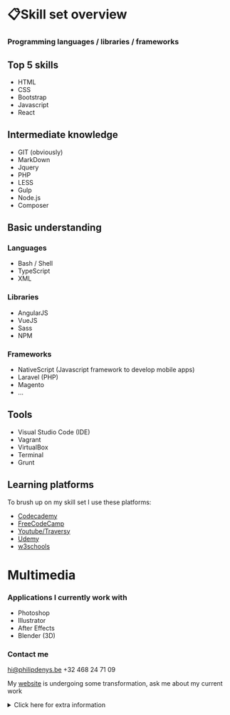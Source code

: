 # 📋Skill set overview
### Programming languages / libraries / frameworks

## Top 5 skills
- HTML
- CSS
- Bootstrap
- Javascript
- React

## Intermediate knowledge
- GIT (obviously)
- MarkDown
- Jquery
- PHP 
- LESS
- Gulp
- Node.js
- Composer

## Basic understanding
### Languages
- Bash / Shell
- TypeScript
- XML

### Libraries
- AngularJS
- VueJS
- Sass
- NPM

### Frameworks
- NativeScript (Javascript framework to develop mobile apps)
- Laravel (PHP)
- Magento
- ...

## Tools
- Visual Studio Code (IDE)
- Vagrant
- VirtualBox
- Terminal
- Grunt

## Learning platforms
To brush up on my skill set I use these platforms:
- [Codecademy](https://www.codecademy.com/users/philipdenys/achievements)
- [FreeCodeCamp](https://www.freecodecamp.org/philipdenys)
- [Youtube/Traversy](https://youtu.be/UnTQVlqmDQ0)
- [Udemy](https://www.udemy.com/user/philipdenys/)
- [w3schools](https://www.w3schools.com/)

# Multimedia
### Applications I currently work with 
- Photoshop
- Illustrator
- After Effects
- Blender (3D)


### Contact me

hi@philipdenys.be
+32 468 24 71 09

My [website](https://www.philipdenys.be) is undergoing some transformation, ask me about my current work

<details><summary>Click here for extra information</summary>
<p>

👨🏽‍💻 I used markdown/git to make this *skill set overview*💻📲 

</p>
</details>
